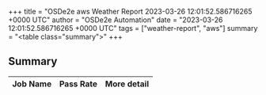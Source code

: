 +++
title = "OSDe2e aws Weather Report 2023-03-26 12:01:52.586716265 +0000 UTC"
author = "OSDe2e Automation"
date = "2023-03-26 12:01:52.586716265 +0000 UTC"
tags = ["weather-report", "aws"]
summary = "<table class=\"summary\"></table>"
+++
## Summary

| Job Name | Pass Rate | More detail |
|----------|-----------|-------------|




